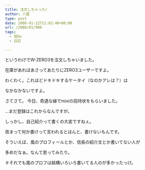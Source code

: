 ```yaml
---
title: 注文しちゃった♪
author: 八雲
type: post
date: 2006-01-22T11:03:40+00:00
url: /2006/01/980
tags:
  - 信On
  - 日記

---
```

というわけでW-ZERO3を注文しちゃいました。
  
在庫があればあさってあたりにZERO3ユーザーですよ。
  
わくわく。これほどドキドキするケータイ（なのかアレは？）は
  
なかなかないですよ。

さてさて。 今日、奇遇な縁でmixiの招待状をもらいました。
  
…まだ登録はこれからなんですが。
  
しっかし、自己紹介って書くの大変ですねぇ。
  
改まって何か書けって言われるとほんと、書けないもんです。
  
そういえば、風のプロフィールとか、信長の紹介文とか書いてない人が
  
多めだなぁ。なんて思ってみたり。
  
＃それでも風のプロフは結構いろいろ書いてる人のが多かったっけ。
